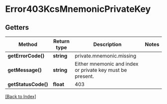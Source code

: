 # Error403KcsMnemonicPrivateKey

## Getters

Method | Return type | Description | Notes
------------ | ------------- | ------------- | -------------
**getErrorCode()** | **string** | private.mnemonic.missing |
**getMessage()** | **string** | Either mnemonic and index or private key must be present. |
**getStatusCode()** | **float** | 403 |

[[Back to Index]](../index.md)
